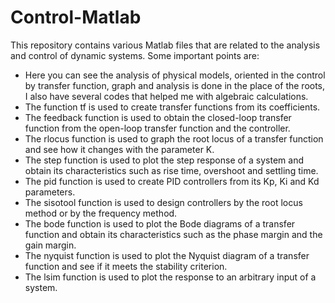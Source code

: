 # Control-Matlab

This repository contains various Matlab files that are related to the analysis and control of dynamic systems. Some important points are:

- Here you can see the analysis of physical models, oriented in the control by transfer function, graph and analysis is done in the place of the roots, I also have several codes that helped me with algebraic calculations.
- The function tf is used to create transfer functions from its coefficients.
- The feedback function is used to obtain the closed-loop transfer function from the open-loop transfer function and the controller.
- The rlocus function is used to graph the root locus of a transfer function and see how it changes with the parameter K.
- The step function is used to plot the step response of a system and obtain its characteristics such as rise time, overshoot and settling time.
- The pid function is used to create PID controllers from its Kp, Ki and Kd parameters.
- The sisotool function is used to design controllers by the root locus method or by the frequency method.
- The bode function is used to plot the Bode diagrams of a transfer function and obtain its characteristics such as the phase margin and the gain margin.
- The nyquist function is used to plot the Nyquist diagram of a transfer function and see if it meets the stability criterion.
- The lsim function is used to plot the response to an arbitrary input of a system.
